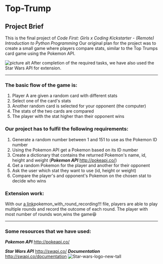 # Top-Trump #
## Project Brief 
This is the final project of _Code First: Girls x Coding Kickstarter - (Remote) Introduction to Python Programming_
Our original plan for the project was to create a small game where players compare stats, similar to the Top Trumps card game using the Pokemon API. 

![picture alt](https://user-images.githubusercontent.com/67553615/134175182-c4b0e910-4f58-4533-bbe3-407a6cbbb697.jpg "Pokemon API")
After completion of the required tasks, we have also used the Star Wars API for extension.
- - - -- - - -- - - -- - - -- - - -- - - -- - - -- - - -- - - -- - - -- - - -- - - -- - - -- - - -- - 
### The basic flow of the game is: 
1. Player A are given a random card with different stats
2. Select one of the card's stats
3. Another random card is selected for your opponent (the computer)
4. The stats of the two cards are compared
5. The player with the stat higher than their opponent wins

### Our project has to fulfil the following requirements: 

1. Generate a random number between 1 and 151 to use as the Pokemon ID number
2. Using the Pokemon API get a Pokemon based on its ID number
3. Create a dictionary that contains the returned Pokemon's name, id, height and weight (_**Pokemon API**_ http://pokeapi.co/)
4. Get a random Pokemon for the player and another for their opponent
5. Ask the user which stat they want to use (id, height or weight)
6. Compare the player's and opponent's Pokemon on the chosen stat to decide who wins

### Extension work:
With our [a link](https://github.com/ollulceland/Top-Trump/blob/main/pokemon_with_round_recording!!!)pokemon_with_round_recording!!! file, players are able to play multiple rounds and record the outcome of each round. The player with most number of rounds won,wins the game:satisfied:


- - - -- - - -- - - -- - - -- - - -- - - -- - - -- - - -- - - -- - - -- - - -- - - -- - - -- - - -- - 
### Some resources that we have used:

_**Pokemon API**_ http://pokeapi.co/

_**Star Wars API**_ http://swapi.co/
_**Documentation**_ http://swapi.co/documentation
![Star-wars-logo-new-tall](https://user-images.githubusercontent.com/67553615/134176087-309e50ed-68c6-4ad8-8c89-aeb48126b025.jpg)




